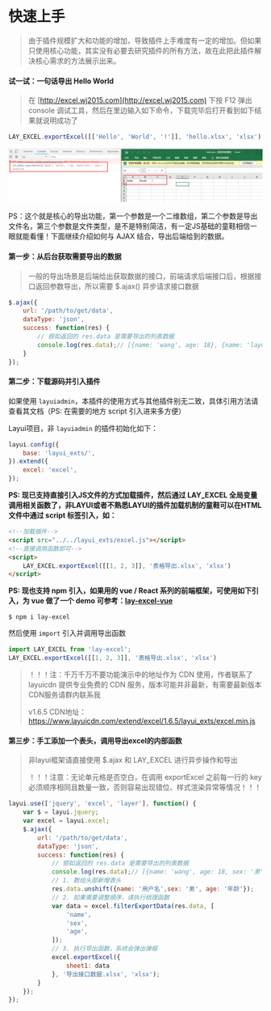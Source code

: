 # 快速上手

> 由于插件规模扩大和功能的增加，导致插件上手难度有一定的增加。但如果只使用核心功能，其实没有必要去研究插件的所有方法，故在此把此插件解决核心需求的方法展示出来。

#### 试一试：一句话导出 Hello World

> 在 [http://excel.wj2015.com](http://excel.wj2015.com) 下按 F12 弹出 console 调试工具，然后在里边输入如下命令，下载完毕后打开看到如下结果就说明成功了

```javascript
LAY_EXCEL.exportExcel([['Hello', 'World', '!']], 'hello.xlsx', 'xlsx')
```

![1566996326664](assets/1566996326664.png)

PS：这个就是核心的导出功能，第一个参数是一个二维数组，第二个参数是导出文件名，第三个参数是文件类型，是不是特别简洁，有一定JS基础的童鞋相信一眼就能看懂！下面继续介绍如何与 AJAX 结合，导出后端给到的数据。

#### 第一步：从后台获取需要导出的数据

> 一般的导出场景是后端给出获取数据的接口，前端请求后端接口后，根据接口返回参数导出，所以需要 $.ajax() 异步请求接口数据

```javascript
$.ajax({
    url: '/path/to/get/data',
    dataType: 'json',
    success: function(res) {
        // 假如返回的 res.data 是需要导出的列表数据
        console.log(res.data);// [{name: 'wang', age: 18}, {name: 'layui', age: 3}]
    }
});
```

#### 第二步：下载源码并引入插件

如果使用 `layuiadmin`，本插件的使用方式与其他插件别无二致，具体引用方法请查看其文档（PS: 在需要的地方 script 引入进来多方便）

Layui项目，非 `layuiadmin` 的插件初始化如下：

```javascript
layui.config({
	base: 'layui_exts/',
}).extend({
    excel: 'excel',
});
```

**PS: 现已支持直接引入JS文件的方式加载插件，然后通过 LAY_EXCEL 全局变量调用相关函数了，非LAYUI或者不熟悉LAYUI的插件加载机制的童鞋可以在HTML文件中通过 script 标签引入，如：**

```html
<!--加载插件-->
<script src="../../layui_exts/excel.js"></script>
<!--直接调用函数即可-->
<script>
    LAY_EXCEL.exportExcel([[1, 2, 3]], '表格导出.xlsx', 'xlsx')
</script>
```

**PS: 现也支持 npm 引入，如果用的 vue / React 系列的前端框架，可使用如下引入，为 vue 做了一个 demo 可参考：[lay-excel-vue](https://github.com/wangerzi/lay-excel-vue)**

```shell
$ npm i lay-excel
```

然后使用 `import` 引入并调用导出函数

```js
import LAY_EXCEL from 'lay-excel';
LAY_EXCEL.exportExcel([[1, 2, 3]], '表格导出.xlsx', 'xlsx')
```

> ！！！注：千万千万不要功能演示中的地址作为 CDN 使用，作者联系了 layuicdn 提供专业免费的 CDN 服务，版本可能并非最新，有需要最新版本CDN服务请群内联系我
>
> v1.6.5 CDN地址：https://www.layuicdn.com/extend/excel/1.6.5/layui_exts/excel.min.js

#### 第三步：手工添加一个表头，调用导出excel的内部函数

> 非layui框架请直接使用 $.ajax 和 LAY_EXCEL 进行异步操作和导出
>
> ！！！注意：无论单元格是否空白，在调用 exportExcel 之前每一行的 key 必须顺序相同且数量一致，否则容易出现错位、样式渲染异常等情况！！！

```javascript
layui.use(['jquery', 'excel', 'layer'], function() {
    var $ = layui.jquery;
    var excel = layui.excel;
    $.ajax({
        url: '/path/to/get/data',
        dataType: 'json',
        success: function(res) {
            // 假如返回的 res.data 是需要导出的列表数据
            console.log(res.data);// [{name: 'wang', age: 18, sex: '男'}, {name: 'layui', age: 3, sex: '女'}]
            // 1. 数组头部新增表头
            res.data.unshift({name: '用户名',sex: '男', age: '年龄'});
            // 2. 如果需要调整顺序，请执行梳理函数
            var data = excel.filterExportData(res.data, [
                'name',
                'sex',
                'age',
            ]);
            // 3. 执行导出函数，系统会弹出弹框
            excel.exportExcel({
                sheet1: data
            }, '导出接口数据.xlsx', 'xlsx');
        }
    });
});
```